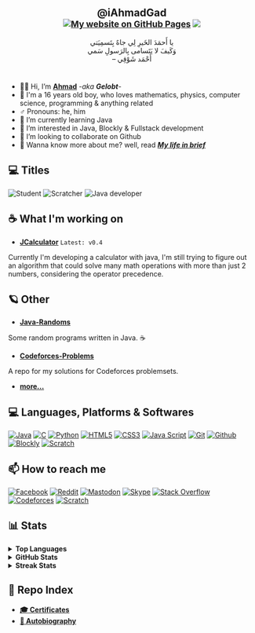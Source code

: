 <h2 align="center">@iAhmadGad<br/>
<sub><a href="https://iahmadgad.github.io"><img src="https://img.shields.io/badge/My_website_on_GitHub_Pages-black?style=flat-square&logo=Github" alt="My website on GitHub Pages"></a>
<img src=https://komarev.com/ghpvc/?username=iAhmadGad&label=Profile%20views&color=000000&style=flat" alt="iAhmadGad"></sub></h2>
<p align="center">
يا أَحمَدَ الخَيرِ لِي جاهٌ بِتَسمِيَتي <br/>
وَكَيفَ لا يَتَسامى بِالرَسولِ سَمي<br/>
– أَحْمَد شَوْقِي</p>

#
- 👋🏼 Hi, I’m [**Ahmad**](https://github.com/iAhmadGad/iAhmadGad/blob/main/Autobiography/Ahmad.md) _-aka **Gelobt**-_
- 🌚 I'm a 16 years old boy, who loves mathematics, physics, computer science, programming & anything related
- ♂️ Pronouns: he, him
-  🌱 I’m currently learning Java
- 👀 I’m interested in Java, Blockly & Fullstack development
- 💞️ I’m looking to collaborate on Github
- 🧐 Wanna know more about me? well, read [_**My life in brief**_](https://github.com/iAhmadGad/iAhmadGad/tree/main/Autobiography/My_life_in_brief.md)

## 💻 Titles
![Student](https://img.shields.io/badge/Student-white?style=for-the-badge)
![Scratcher](https://img.shields.io/badge/Scratcher-orange?style=for-the-badge&logo=Scratch&logoColor=white)
![Java developer](https://img.shields.io/badge/Beginner_intermediate_Java_developer-blue?style=for-the-badge&logo=openjdk&logoColor=white)

## ☕ What I'm working on
- [**JCalculator**](https://github.com/iAhmadGad/JCalculator) `Latest: v0.4`

Currently I'm developing a calculator with java, I'm still trying to figure out an algorithm that could solve many math operations with more than just 2 numbers, considering the operator precedence.

## 🪐 Other
- [**Java-Randoms**](https://github.com/iAhmadGad/Java-Randoms)

Some random programs written in Java. ☕

- [**Codeforces-Problems**](https://github.com/iAhmadGad/Codeforces-Problems)

A repo for my solutions for Codeforces problemsets.

- [**more...**](https://github.com/iAhmadGad?tab=repositories)

<!---## 📂 Archived: --->

## 💻 Languages, Platforms & Softwares
[![Java](https://img.shields.io/badge/java-black?style=for-the-badge&logo=openjdk)](https://www.java.com/en/)
[![C](https://img.shields.io/badge/C-black?style=for-the-badge&logo=C)]()
[![Python](https://img.shields.io/badge/Python-black?style=for-the-badge&logo=Python)](https://www.java.com/en/)
[![HTML5](https://img.shields.io/badge/HTML5-black?style=for-the-badge&logo=HTML5)](https://html.spec.whatwg.org/multipage/)
[![CSS3](https://img.shields.io/badge/CSS3-black?style=for-the-badge&logo=CSS3&logoColor=264de4)](https://www.w3.org/Style/CSS/)
[![Java Script](https://img.shields.io/badge/Java_Script-black?style=for-the-badge&logo=JavaScript)](https://www.javascript.com/)
[![Git](https://img.shields.io/badge/Git-black?style=for-the-badge&logo=Git)](https://git-scm.com/)
[![Github](https://img.shields.io/badge/Github-black?style=for-the-badge&logo=Github)](https://github.com/)
[![Blockly](https://img.shields.io/badge/Blockly-black?style=for-the-badge&logo=Google)](https://developers.google.com/blockly)
[![Scratch](https://img.shields.io/badge/Scratch-black?style=for-the-badge&logo=Scratch&logoColor=orange)](https://scratch.mit.edu/)

## 📫 How to reach me
[![Facebook](https://img.shields.io/badge/Facebook-white?style=flat-square&logo=Facebook)](https://www.facebook.com/iAhmadGad/)
[![Reddit](https://img.shields.io/badge/Reddit-white?style=flat-square&logo=Reddit)](https://www.reddit.com/u/iAhmadGad)
[![Mastodon](https://img.shields.io/badge/Mastodon-white?style=flat-square&logo=Mastodon)](https://mastodon.social/@iAhmadGad)
[![Skype](https://img.shields.io/badge/Skype-white?style=flat-square&logo=Skype)](https://join.skype.com/invite/DZdEnZGxnkN3)
[![Stack Overflow](https://img.shields.io/badge/Stack_Overflow-white?style=flat-square&logo=StackOverflow)](https://stackoverflow.com/users/14764943/ahmad-gad)
[![Codeforces](https://img.shields.io/badge/Codeforces-white?style=flat-square&logo=Codeforces)](https://codeforces.com/profile/iAhmadGad)
[![Scratch](https://img.shields.io/badge/Scratch-white?style=flat-square&logo=Scratch&logoColor=orange)](https://scratch.mit.edu/users/iAhmadGad/)
## 📊 Stats
<details>
<summary><b> Top Languages </b></summary>
<br/>
<p align="center"><img src="https://github-readme-stats.vercel.app/api/top-langs?username=iAhmadGad&show_icons=true&locale=en&layout=compact" alt="Top Languages"></p> 
</details>

<details>
<summary><b> GitHub Stats </b></summary>
<br/>
<p align="center"><img src="https://github-readme-stats.vercel.app/api?username=iAhmadGad&show_icons=true&locale=en" alt="Stats"></p>
</details>

<details>
<summary><b> Streak Stats</b></summary>
<br/>
<p align="center"><img src="https://github-readme-streak-stats.herokuapp.com/?user=iAhmadGad" alt="Streak Stats"></p>
</details>

## 📄 Repo Index
- [**🎓 Certificates**](https://github.com/iAhmadGad/iAhmadGad/tree/main/Certificates)
- [**📝 Autobiography**](https://github.com/iAhmadGad/iAhmadGad/tree/main/Autobiography)

<!--- --->
<!---
iAhmadGad/iAhmadGad is a ✨ special ✨ repository because its `README.md` (this file) appears on your GitHub profile.
You can click the Preview link to take a look at your changes.
--->
